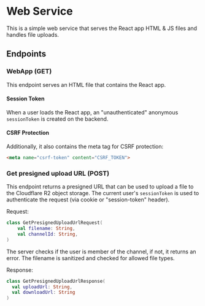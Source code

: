 # Web Service

This is a simple web service that serves the React app HTML & JS files and handles file uploads.

## Endpoints

### WebApp (GET)
This endpoint serves an HTML file that contains the React app.

#### Session Token
When a user loads the React app, an "unauthenticated" anonymous `sessionToken` is created on the backend.

#### CSRF Protection
Additionally, it also contains the meta tag for CSRF protection:
```html
<meta name="csrf-token" content="CSRF_TOKEN">
```

### Get presigned upload URL (POST)
This endpoint returns a presigned URL that can be used to upload a file to the Cloudflare R2 object storage.
The current user's `sessionToken` is used to authenticate the request (via cookie or "session-token" header).

Request:
```kotlin
class GetPresignedUploadUrlRequest(
    val filename: String,
    val channelId: String,
)
```

The server checks if the user is member of the channel, if not, it returns an error.
The filename is sanitized and checked for allowed file types.

Response:

```kotlin
class GetPresignedUploadUrlResponse(
  val uploadUrl: String,
  val downloadUrl: String
)
```